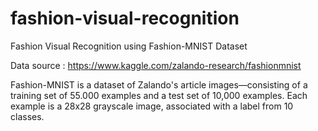 # fashion-visual-recognition
Fashion Visual Recognition using Fashion-MNIST Dataset 

Data source :
https://www.kaggle.com/zalando-research/fashionmnist

Fashion-MNIST is a dataset of Zalando's article images—consisting of a training set of 55.000 examples and a test set of 10,000 examples. Each example is a 28x28 grayscale image, associated with a label from 10 classes. 
